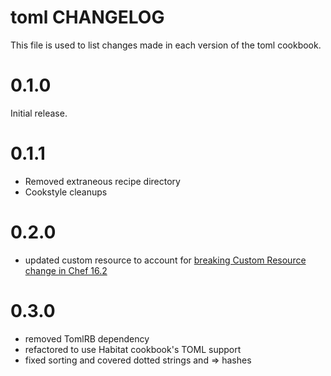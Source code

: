 # toml CHANGELOG

This file is used to list changes made in each version of the toml cookbook.

# 0.1.0
Initial release.

# 0.1.1
- Removed extraneous recipe directory
- Cookstyle cleanups

# 0.2.0
- updated custom resource to account for [breaking Custom Resource change in Chef 16.2](https://discourse.chef.io/t/chef-infra-client-16-2-released/17284)

# 0.3.0
- removed TomlRB dependency
- refactored to use Habitat cookbook's TOML support
- fixed sorting and covered dotted strings and => hashes
